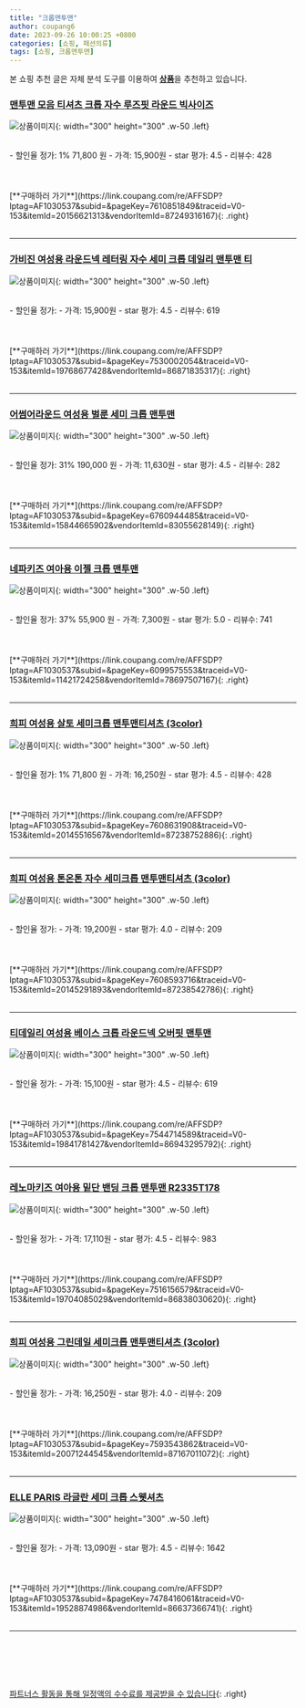 ```yaml
---
title: "크롭맨투맨"
author: coupang6
date: 2023-09-26 10:00:25 +0800
categories: [쇼핑, 패션의류]
tags: [쇼핑, 크롭맨투맨]
---
```


본 쇼핑 추천 글은 자체 분석 도구를 이용하여 [**상품**](https://link.coupang.com/a/bao1ui)을 추천하고 있습니다.

### [맨투맨 모음 티셔츠 크롭 자수 루즈핏 라운드 빅사이즈](https://link.coupang.com/re/AFFSDP?lptag=AF1030537&subid=&pageKey=7610851849&traceid=V0-153&itemId=20156621313&vendorItemId=87249316167)

![상품이미지](https://thumbnail8.coupangcdn.com/thumbnails/remote/230x230ex/image/vendor_inventory/efe4/f722f430725e4f6fe02471fbcecf6cef4c80d354d29752d19114a72f28c7.jpg){: width="300" height="300" .w-50 .left}


<br>
- 할인율 정가: 1%  71,800   원
- 가격: 15,900원
- star 평가: 4.5
- 리뷰수: 428
<br>
<br>
<br>
<br>
[**구매하러 가기**](https://link.coupang.com/re/AFFSDP?lptag=AF1030537&subid=&pageKey=7610851849&traceid=V0-153&itemId=20156621313&vendorItemId=87249316167){: .right}
<br>
<br>

---

### [가비진 여성용 라운드넥 레터링 자수 세미 크롭 데일리 맨투맨 티](https://link.coupang.com/re/AFFSDP?lptag=AF1030537&subid=&pageKey=7530002054&traceid=V0-153&itemId=19768677428&vendorItemId=86871835317)

![상품이미지](https://thumbnail8.coupangcdn.com/thumbnails/remote/230x230ex/image/vendor_inventory/8bea/56d09e4e0f094f9f3f3ba235492e703cdf19fad3704dad44bed6198ea152.jpg){: width="300" height="300" .w-50 .left}


<br>
- 할인율 정가: 
- 가격: 15,900원
- star 평가: 4.5
- 리뷰수: 619
<br>
<br>
<br>
<br>
[**구매하러 가기**](https://link.coupang.com/re/AFFSDP?lptag=AF1030537&subid=&pageKey=7530002054&traceid=V0-153&itemId=19768677428&vendorItemId=86871835317){: .right}
<br>
<br>

---

### [어썸어라운드 여성용 벌룬 세미 크롭 맨투맨](https://link.coupang.com/re/AFFSDP?lptag=AF1030537&subid=&pageKey=6760944485&traceid=V0-153&itemId=15844665902&vendorItemId=83055628149)

![상품이미지](https://thumbnail7.coupangcdn.com/thumbnails/remote/230x230ex/image/rs_quotation_api/nkk8paam/463b8c98ae3a4ea89d4bdb2737bb55ca.jpg){: width="300" height="300" .w-50 .left}


<br>
- 할인율 정가: 31%  190,000   원
- 가격: 11,630원
- star 평가: 4.5
- 리뷰수: 282
<br>
<br>
<br>
<br>
[**구매하러 가기**](https://link.coupang.com/re/AFFSDP?lptag=AF1030537&subid=&pageKey=6760944485&traceid=V0-153&itemId=15844665902&vendorItemId=83055628149){: .right}
<br>
<br>

---

### [네파키즈 여아용 이젤 크롭 맨투맨](https://link.coupang.com/re/AFFSDP?lptag=AF1030537&subid=&pageKey=6099575553&traceid=V0-153&itemId=11421724258&vendorItemId=78697507167)

![상품이미지](https://thumbnail10.coupangcdn.com/thumbnails/remote/230x230ex/image/rs_quotation_api/cqd3ukrr/1e02097622ab4239bb5be7bf147a160b.jpg){: width="300" height="300" .w-50 .left}


<br>
- 할인율 정가: 37%  55,900   원
- 가격: 7,300원
- star 평가: 5.0
- 리뷰수: 741
<br>
<br>
<br>
<br>
[**구매하러 가기**](https://link.coupang.com/re/AFFSDP?lptag=AF1030537&subid=&pageKey=6099575553&traceid=V0-153&itemId=11421724258&vendorItemId=78697507167){: .right}
<br>
<br>

---

### [희피 여성용 살토 세미크롭 맨투맨티셔츠 (3color)](https://link.coupang.com/re/AFFSDP?lptag=AF1030537&subid=&pageKey=7608631908&traceid=V0-153&itemId=20145516567&vendorItemId=87238752886)

![상품이미지](https://thumbnail10.coupangcdn.com/thumbnails/remote/230x230ex/image/vendor_inventory/b329/b08119e3f9cfb10d3070480d59d1f67893b68d89efd26030038f1aef5fe0.jpg){: width="300" height="300" .w-50 .left}


<br>
- 할인율 정가: 1%  71,800   원
- 가격: 16,250원
- star 평가: 4.5
- 리뷰수: 428
<br>
<br>
<br>
<br>
[**구매하러 가기**](https://link.coupang.com/re/AFFSDP?lptag=AF1030537&subid=&pageKey=7608631908&traceid=V0-153&itemId=20145516567&vendorItemId=87238752886){: .right}
<br>
<br>

---

### [희피 여성용 톤온톤 자수 세미크롭 맨투맨티셔츠 (3color)](https://link.coupang.com/re/AFFSDP?lptag=AF1030537&subid=&pageKey=7608593716&traceid=V0-153&itemId=20145291893&vendorItemId=87238542786)

![상품이미지](https://thumbnail8.coupangcdn.com/thumbnails/remote/230x230ex/image/vendor_inventory/08ad/f9eaa9d2d8edad61e7a5577c8ea083f1f8141815119c8f77fba178534ed1.jpg){: width="300" height="300" .w-50 .left}


<br>
- 할인율 정가: 
- 가격: 19,200원
- star 평가: 4.0
- 리뷰수: 209
<br>
<br>
<br>
<br>
[**구매하러 가기**](https://link.coupang.com/re/AFFSDP?lptag=AF1030537&subid=&pageKey=7608593716&traceid=V0-153&itemId=20145291893&vendorItemId=87238542786){: .right}
<br>
<br>

---

### [티데일리 여성용 베이스 크롭 라운드넥 오버핏 맨투맨](https://link.coupang.com/re/AFFSDP?lptag=AF1030537&subid=&pageKey=7544714589&traceid=V0-153&itemId=19841781427&vendorItemId=86943295792)

![상품이미지](https://thumbnail9.coupangcdn.com/thumbnails/remote/230x230ex/image/vendor_inventory/e09a/923599a9b21ccca7a17ebd34aa08167c0e545f19ec0bef4b032fae4ad221.jpg){: width="300" height="300" .w-50 .left}


<br>
- 할인율 정가: 
- 가격: 15,100원
- star 평가: 4.5
- 리뷰수: 619
<br>
<br>
<br>
<br>
[**구매하러 가기**](https://link.coupang.com/re/AFFSDP?lptag=AF1030537&subid=&pageKey=7544714589&traceid=V0-153&itemId=19841781427&vendorItemId=86943295792){: .right}
<br>
<br>

---

### [레노마키즈 여아용 밑단 밴딩 크롭 맨투맨 R2335T178](https://link.coupang.com/re/AFFSDP?lptag=AF1030537&subid=&pageKey=7516156579&traceid=V0-153&itemId=19704085029&vendorItemId=86838030620)

![상품이미지](https://thumbnail10.coupangcdn.com/thumbnails/remote/230x230ex/image/retail/images/2023/08/10/11/5/dc52228e-61f7-4dac-bcd8-b84cd2c47a60.jpg){: width="300" height="300" .w-50 .left}


<br>
- 할인율 정가: 
- 가격: 17,110원
- star 평가: 4.5
- 리뷰수: 983
<br>
<br>
<br>
<br>
[**구매하러 가기**](https://link.coupang.com/re/AFFSDP?lptag=AF1030537&subid=&pageKey=7516156579&traceid=V0-153&itemId=19704085029&vendorItemId=86838030620){: .right}
<br>
<br>

---

### [희피 여성용 그린데일 세미크롭 맨투맨티셔츠 (3color)](https://link.coupang.com/re/AFFSDP?lptag=AF1030537&subid=&pageKey=7593543862&traceid=V0-153&itemId=20071244545&vendorItemId=87167011072)

![상품이미지](https://thumbnail7.coupangcdn.com/thumbnails/remote/230x230ex/image/vendor_inventory/2c0e/2b1e17e9d753f23ed2cb45714ac22bd30e39621f3748204e436b89b3d201.jpg){: width="300" height="300" .w-50 .left}


<br>
- 할인율 정가: 
- 가격: 16,250원
- star 평가: 4.0
- 리뷰수: 209
<br>
<br>
<br>
<br>
[**구매하러 가기**](https://link.coupang.com/re/AFFSDP?lptag=AF1030537&subid=&pageKey=7593543862&traceid=V0-153&itemId=20071244545&vendorItemId=87167011072){: .right}
<br>
<br>

---

### [ELLE PARIS 라글란 세미 크롭 스웻셔츠](https://link.coupang.com/re/AFFSDP?lptag=AF1030537&subid=&pageKey=7478416061&traceid=V0-153&itemId=19528874986&vendorItemId=86637366741)

![상품이미지](https://thumbnail8.coupangcdn.com/thumbnails/remote/230x230ex/image/retail/images/1317124210367338-f2d5869f-dd56-4554-839c-7a8082caf342.jpg){: width="300" height="300" .w-50 .left}


<br>
- 할인율 정가: 
- 가격: 13,090원
- star 평가: 4.5
- 리뷰수: 1642
<br>
<br>
<br>
<br>
[**구매하러 가기**](https://link.coupang.com/re/AFFSDP?lptag=AF1030537&subid=&pageKey=7478416061&traceid=V0-153&itemId=19528874986&vendorItemId=86637366741){: .right}
<br>
<br>

---
<br><br><br><br><br> [파트너스 활동을 통해 일정액의 수수료를 제공받을 수 있습니다](https://link.coupang.com/a/bao1ui){: .right}